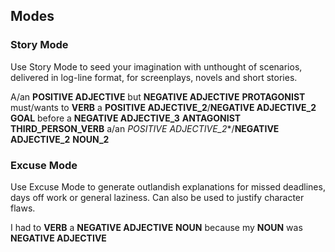 


<h2>Modes</h2>

<h3>Story Mode</h3>

Use Story Mode to seed your imagination with unthought of scenarios, delivered in log-line format, for screenplays, novels and short stories.

A/an **POSITIVE ADJECTIVE** but **NEGATIVE ADJECTIVE** **PROTAGONIST** must/wants to **VERB** a **POSITIVE ADJECTIVE_2**/**NEGATIVE ADJECTIVE_2** **GOAL** before a **NEGATIVE ADJECTIVE_3** **ANTAGONIST** **THIRD_PERSON_VERB** a/an *POSITIVE ADJECTIVE_2**/**NEGATIVE ADJECTIVE_2** **NOUN_2**

<h3>Excuse Mode</h3>

Use Excuse Mode to generate outlandish explanations for missed deadlines, days off work or general laziness. Can also be used to justify character flaws.

I had to **VERB** a **NEGATIVE ADJECTIVE** **NOUN** because my **NOUN** was **NEGATIVE ADJECTIVE**

